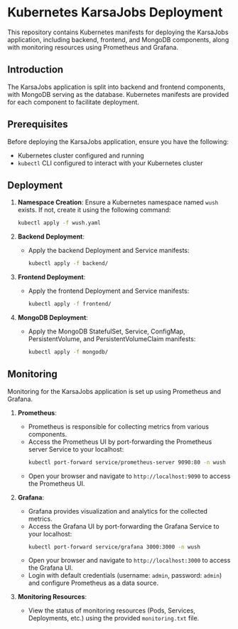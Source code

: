 # Kubernetes KarsaJobs Deployment

This repository contains Kubernetes manifests for deploying the KarsaJobs application, including backend, frontend, and MongoDB components, along with monitoring resources using Prometheus and Grafana.

## Introduction
The KarsaJobs application is split into backend and frontend components, with MongoDB serving as the database. Kubernetes manifests are provided for each component to facilitate deployment.

## Prerequisites
Before deploying the KarsaJobs application, ensure you have the following:
- Kubernetes cluster configured and running
- `kubectl` CLI configured to interact with your Kubernetes cluster

## Deployment
1. **Namespace Creation**: Ensure a Kubernetes namespace named `wush` exists. If not, create it using the following command:
   ```bash
   kubectl apply -f wush.yaml
   ```

2. **Backend Deployment**:
   - Apply the backend Deployment and Service manifests:
     ```bash
     kubectl apply -f backend/
     ```

3. **Frontend Deployment**:
   - Apply the frontend Deployment and Service manifests:
     ```bash
     kubectl apply -f frontend/
     ```

4. **MongoDB Deployment**:
   - Apply the MongoDB StatefulSet, Service, ConfigMap, PersistentVolume, and PersistentVolumeClaim manifests:
     ```bash
     kubectl apply -f mongodb/
     ```

## Monitoring
Monitoring for the KarsaJobs application is set up using Prometheus and Grafana.

1. **Prometheus**:
   - Prometheus is responsible for collecting metrics from various components.
   - Access the Prometheus UI by port-forwarding the Prometheus server Service to your localhost:
     ```bash
     kubectl port-forward service/prometheus-server 9090:80 -n wush
     ```
   - Open your browser and navigate to `http://localhost:9090` to access the Prometheus UI.

2. **Grafana**:
   - Grafana provides visualization and analytics for the collected metrics.
   - Access the Grafana UI by port-forwarding the Grafana Service to your localhost:
     ```bash
     kubectl port-forward service/grafana 3000:3000 -n wush
     ```
   - Open your browser and navigate to `http://localhost:3000` to access the Grafana UI.
   - Login with default credentials (username: `admin`, password: `admin`) and configure Prometheus as a data source.

3. **Monitoring Resources**:
   - View the status of monitoring resources (Pods, Services, Deployments, etc.) using the provided `monitoring.txt` file.